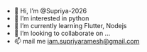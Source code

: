 - 👋 Hi, I’m @Supriya-2026
- 👀 I’m interested in python
- 🌱 I’m currently learning Flutter, Nodejs
- 💞️ I’m looking to collaborate on ...
- 📫 mail me iam.supriyaramesh@gmail.com 

<!---
Supriya-2026/Supriya-2026 is a ✨ special ✨ repository because its `README.md` (this file) appears on your GitHub profile.
You can click the Preview link to take a look at your changes.
--->
